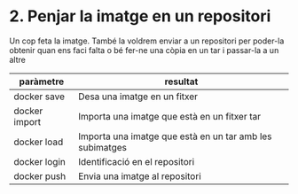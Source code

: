 # 2. Penjar la imatge en un repositori

Un cop feta la imatge. També la voldrem enviar a un repositori per poder-la obtenir
quan ens faci falta o bé fer-ne una còpia en un tar i passar-la a un altre

| paràmetre     | resultat                                                 |
| ------------- | -------------------------------------------------------- |
| docker save   | Desa una imatge en un fitxer                             |
| docker import | Importa una imatge que està en un fitxer tar             |
| docker load   | Importa una imatge que està en un tar amb les subimatges |
| docker login  | Identificació en el repositori                           |
| docker push   | Envia una imatge al repositori                           |
